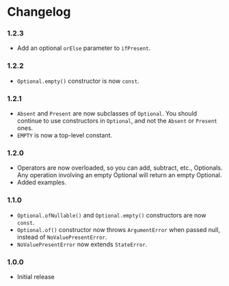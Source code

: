 # Changelog

### 1.2.3
  * Add an optional `orElse` parameter to `ifPresent`.

### 1.2.2
  * `Optional.empty()` constructor is now `const`.

### 1.2.1
  * `Absent` and `Present` are now subclasses of `Optional`.  You should continue to use constructors in `Optional`, and not
    the `Absent` or `Present` ones.
  * `EMPTY` is now a top-level constant.

### 1.2.0
  * Operators are now overloaded, so you can add, subtract, etc., Optionals.  Any operation involving an empty Optional
    will return an empty Optional.
  * Added examples.

### 1.1.0
  * `Optional.ofNullable()` and `Optional.empty()` constructors are now `const`.
  * `Optional.of()` constructor now throws `ArgumentError` when passed null, instead of `NoValuePresentError`.
  * `NoValuePresentError` now extends `StateError`.

### 1.0.0
  * Initial release

